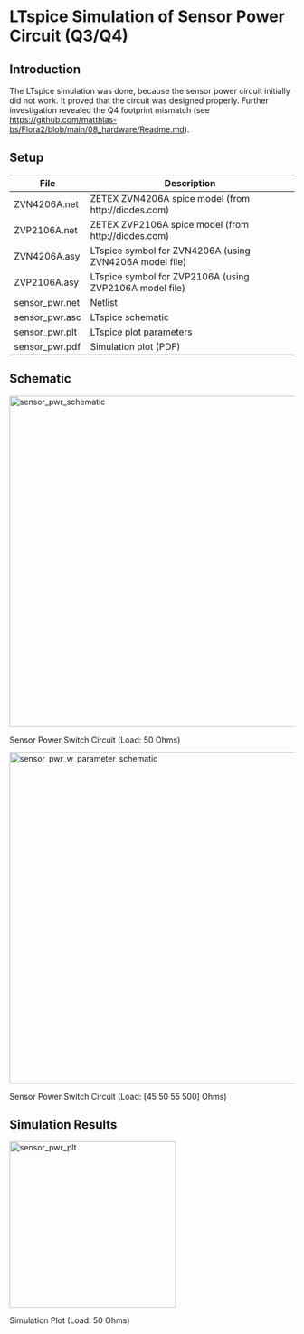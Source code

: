 # LTspice Simulation of Sensor Power Circuit (Q3/Q4)

## Introduction

The LTspice simulation was done, because the sensor power circuit initially did not work. It proved that the circuit was designed properly. Further investigation revealed the Q4 footprint mismatch (see https://github.com/matthias-bs/Flora2/blob/main/08_hardware/Readme.md). 

## Setup

<table>
<thead>
  <tr>
    <th>File</th>
    <th>Description</th>
  </tr>
</thead>
<tbody>
  <tr>
    <td>ZVN4206A.net</td>
    <td>ZETEX ZVN4206A spice model (from http://diodes.com)</td>
  </tr>
  <tr>
    <td>ZVP2106A.net</td>
    <td>ZETEX ZVP2106A spice model (from http://diodes.com)</td>
  </tr>
  <tr>
    <td>ZVN4206A.asy</td>
    <td>LTspice symbol for ZVN4206A (using ZVN4206A model file)</td>
  </tr>
  <tr>
    <td>ZVP2106A.asy</td>
    <td>LTspice symbol for ZVP2106A (using ZVP2106A model file)</td>
  </tr>
  <tr>
    <td>sensor_pwr.net</td>
    <td>Netlist</td>
  </tr>
  <tr>
    <td>sensor_pwr.asc</td>
    <td>LTspice schematic</td>
  </tr>
  <tr>
    <td>sensor_pwr.plt</td>
    <td>LTspice plot parameters</td>
  </tr>
  <tr>
    <td>sensor_pwr.pdf</td>
    <td>Simulation plot (PDF)</td>
  </tr>
</tbody>
</table>


## Schematic
<img width="586" alt="sensor_pwr_schematic" src="https://user-images.githubusercontent.com/83612361/128794531-4419c104-c65a-4cee-8f37-7fe8dccd86cc.png">

Sensor Power Switch Circuit (Load: 50 Ohms)

<img width="586" alt="sensor_pwr_w_parameter_schematic" src="https://user-images.githubusercontent.com/83612361/128792654-e2c411ed-5fd3-4f14-a2c7-b1b869227a97.png">

Sensor Power Switch Circuit (Load: [45 50 55 500] Ohms)

## Simulation Results

<img width="294" alt="sensor_pwr_plt" src="https://user-images.githubusercontent.com/83612361/128793739-cfc6fc4d-47fd-4cd2-9eb2-ae2ab9a9db51.png">

Simulation Plot (Load: 50 Ohms)
